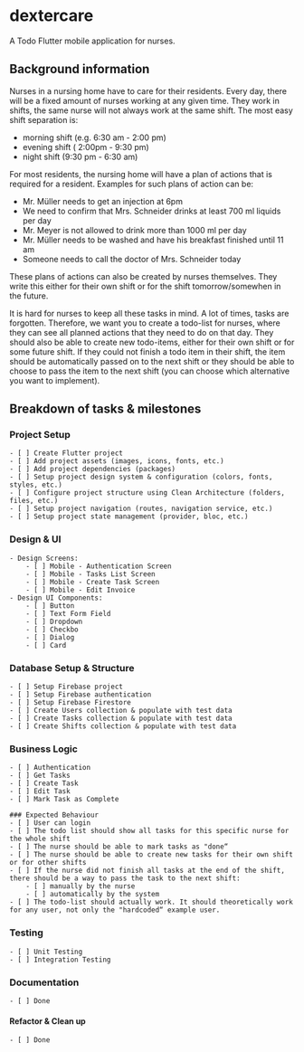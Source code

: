 # dextercare

A Todo Flutter mobile application for nurses.

## Background information

Nurses in a nursing home have to care for their residents.
Every day, there will be a fixed amount of nurses working at any given time. They work in shifts,
the same nurse will not always work at the same shift. The most easy shift separation is:

- morning shift (e.g. 6:30 am - 2:00 pm)
- evening shift ( 2:00pm - 9:30 pm)
- night shift (9:30 pm - 6:30 am)

For most residents, the nursing home will have a plan of actions that is required for a resident.
Examples for such plans of action can be:

- Mr. Müller needs to get an injection at 6pm
- We need to confirm that Mrs. Schneider drinks at least 700 ml liquids per day
- Mr. Meyer is not allowed to drink more than 1000 ml per day
- Mr. Müller needs to be washed and have his breakfast finished until 11 am
- Someone needs to call the doctor of Mrs. Schneider today

These plans of actions can also be created by nurses themselves. They write this either for their
own shift or for the shift tomorrow/somewhen in the future.

It is hard for nurses to keep all these tasks in mind. A lot of times, tasks are forgotten. Therefore,
we want you to create a todo-list for nurses, where they can see all planned actions that they
need to do on that day. They should also be able to create new todo-items, either for their own
shift or for some future shift. If they could not finish a todo item in their shift, the item should be
automatically passed on to the next shift or they should be able to choose to pass the item to the
next shift (you can choose which alternative you want to implement).


## Breakdown of tasks & milestones

### Project Setup
    - [ ] Create Flutter project
    - [ ] Add project assets (images, icons, fonts, etc.)
    - [ ] Add project dependencies (packages)
    - [ ] Setup project design system & configuration (colors, fonts, styles, etc.)
    - [ ] Configure project structure using Clean Architecture (folders, files, etc.)
    - [ ] Setup project navigation (routes, navigation service, etc.)
    - [ ] Setup project state management (provider, bloc, etc.)

### Design & UI
    - Design Screens:
        - [ ] Mobile - Authentication Screen
        - [ ] Mobile - Tasks List Screen
        - [ ] Mobile - Create Task Screen
        - [ ] Mobile - Edit Invoice
    - Design UI Components:
        - [ ] Button
        - [ ] Text Form Field
        - [ ] Dropdown
        - [ ] Checkbo 
        - [ ] Dialog
        - [ ] Card

### Database Setup & Structure
    - [ ] Setup Firebase project
    - [ ] Setup Firebase authentication
    - [ ] Setup Firebase Firestore
    - [ ] Create Users collection & populate with test data
    - [ ] Create Tasks collection & populate with test data
    - [ ] Create Shifts collection & populate with test data

### Business Logic
    - [ ] Authentication
    - [ ] Get Tasks
    - [ ] Create Task
    - [ ] Edit Task
    - [ ] Mark Task as Complete

    ### Expected Behaviour
    - [ ] User can login
    - [ ] The todo list should show all tasks for this specific nurse for the whole shift
    - [ ] The nurse should be able to mark tasks as "done“
    - [ ] The nurse should be able to create new tasks for their own shift or for other shifts
    - [ ] If the nurse did not finish all tasks at the end of the shift, there should be a way to pass the task to the next shift:
        - [ ] manually by the nurse
        - [ ] automatically by the system
    - [ ] The todo-list should actually work. It should theoretically work for any user, not only the "hardcoded“ example user.

### Testing
    - [ ] Unit Testing
    - [ ] Integration Testing

### Documentation
    - [ ] Done

#### Refactor & Clean up
    - [ ] Done
